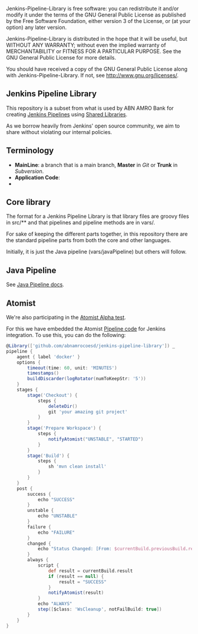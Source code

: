 Jenkins-Pipeline-Library is free software: you can redistribute it and/or modify it under the terms of the GNU General Public License as published by the Free Software Foundation, either version 3 of the License, or (at your option) any later version.

Jenkins-Pipeline-Library is distributed in the hope that it will be useful, but WITHOUT ANY WARRANTY; without even the implied warranty of MERCHANTABILITY or FITNESS FOR A PARTICULAR PURPOSE. See the GNU General Public License for more details.

You should have received a copy of the GNU General Public License along with Jenkins-Pipeline-Library. If not, see http://www.gnu.org/licenses/.

## Jenkins Pipeline Library

This repository is a subset from what is used by ABN AMRO Bank for creating [Jenkins Pipelines](https://jenkins.io/doc/book/pipeline/) using [Shared Libraries](https://jenkins.io/doc/book/pipeline/shared-libraries/).

As we borrow heavily from Jenkins' open source community, we aim to share without violating our internal policies.

## Terminology

* **MainLine**: a branch that is a main branch, **Master** in *Git* or **Trunk** in *Subversion*. 
* **Application Code**: 
* 

## Core library

The format for a Jenkins Pipeline Library is that library files are groovy files in src/** and that pipelines and pipeline methods are in vars/.

For sake of keeping the different parts together, in this repository there are the standard pipeline parts from both the core and other languages.

Initially, it is just the Java pipeline (vars/javaPipeline) but others will follow.

## Java Pipeline

See [Java Pipeline docs](docs/javaPipeline).

## Atomist

We're also participating in the [Atomist Alpha test](https://www.atomist.com/).

For this we have embedded the Atomist [Pipeline code](http://docs.atomist.com/getting-started/jenkins/) for Jenkins integration.
To use this, you can do the following:

```groovy
@Library(['github.com/abnamrocoesd/jenkins-pipeline-library']) _
pipeline {
    agent { label 'docker' }
    options {
        timeout(time: 60, unit: 'MINUTES')
        timestamps()
        buildDiscarder(logRotator(numToKeepStr: '5'))
    }
    stages {
        stage('Checkout') {
            steps {
                deleteDir()
                git 'your amazing git project'
            }
        }
        stage('Prepare Workspace') {
            steps {
                notifyAtomist("UNSTABLE", "STARTED")
            }
        }
        stage('Build') {
            steps {
                sh 'mvn clean install'
            }
        }
    }
    post {
        success {
            echo "SUCCESS"
        }
        unstable {
            echo "UNSTABLE"
        }
        failure {
            echo "FAILURE"
        }
        changed {
            echo "Status Changed: [From: $currentBuild.previousBuild.result, To: $currentBuild.result]"
        }
        always {
            script {
                def result = currentBuild.result
                if (result == null) {
                    result = "SUCCESS"
                }
                notifyAtomist(result)
            }
            echo "ALWAYS"
            step([$class: 'WsCleanup', notFailBuild: true])
        }
    }
}
```